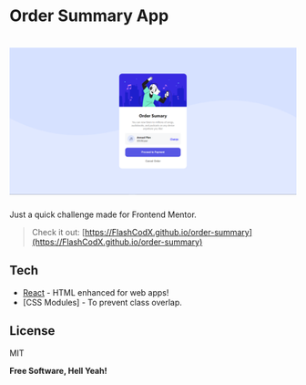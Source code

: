 # Order Summary App

# ![preview](./src/assets/screenshot.png)

Just a quick challenge made for Frontend Mentor.

> Check it out: [https://FlashCodX.github.io/order-summary](https://FlashCodX.github.io/order-summary)

## Tech

- [React] - HTML enhanced for web apps!
- [CSS Modules] - To prevent class overlap.

## License

MIT

**Free Software, Hell Yeah!**

[react]: https://reactjs.org/
